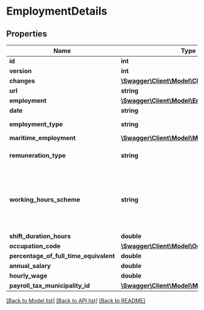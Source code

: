 # EmploymentDetails

## Properties
Name | Type | Description | Notes
------------ | ------------- | ------------- | -------------
**id** | **int** |  | [optional] 
**version** | **int** |  | [optional] 
**changes** | [**\Swagger\Client\Model\Change[]**](Change.md) |  | [optional] 
**url** | **string** |  | [optional] 
**employment** | [**\Swagger\Client\Model\Employment**](Employment.md) |  | [optional] 
**date** | **string** |  | [optional] 
**employment_type** | **string** | Define the employment type. | [optional] 
**maritime_employment** | [**\Swagger\Client\Model\MaritimeEmployment**](MaritimeEmployment.md) |  | [optional] 
**remuneration_type** | **string** | Define the remuneration type. | [optional] 
**working_hours_scheme** | **string** | Define the working hours scheme type. If you enter a value for SHIFT WORK, you must also enter value for shiftDurationHours | [optional] 
**shift_duration_hours** | **double** |  | [optional] 
**occupation_code** | [**\Swagger\Client\Model\OccupationCode**](OccupationCode.md) |  | [optional] 
**percentage_of_full_time_equivalent** | **double** |  | 
**annual_salary** | **double** |  | [optional] 
**hourly_wage** | **double** |  | [optional] 
**payroll_tax_municipality_id** | [**\Swagger\Client\Model\Municipality**](Municipality.md) |  | [optional] 

[[Back to Model list]](../../README.md#documentation-for-models) [[Back to API list]](../../README.md#documentation-for-api-endpoints) [[Back to README]](../../README.md)

